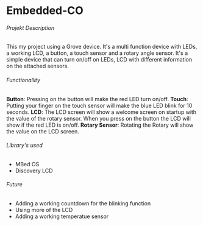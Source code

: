 # Embedded-CO

###### Projekt Description
This my project using a Grove device.
It's a multi function device with LEDs, a working LCD, a button, a touch sensor and a rotary angle sensor. It's a simple device that can turn on/off on LEDs, LCD with different information on the attached sensors.

###### Functionallity
**Button**: Pressing on the button will make the red LED turn on/off.
**Touch**: Putting your finger on the touch sensor will make the blue LED blink for 10 seconds.
**LCD**: The LCD screen will show a welcome screen on startup with the value of the rotary sensor.
When you press on the button the LCD will show if the red LED is on/off.
**Rotary Sensor**: Rotating the Rotary will show the value on the LCD screen.

###### Library's used
- MBed OS
- Discovery LCD

###### Future
- Adding a working countdown for the blinking function
- Using more of the LCD
- Adding a working temperatue sensor


